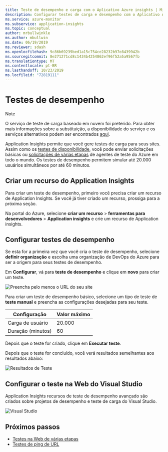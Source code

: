 ```yaml
---
title: Teste de desempenho e carga com o Aplicativo Azure insights | Microsoft Docs
description: Configurar testes de carga e desempenho com o Aplicativo Azure insights
ms.service: azure-monitor
ms.subservice: application-insights
ms.topic: conceptual
author: mrbullwinkle
ms.author: mbullwin
ms.date: 06/19/2019
ms.reviewer: sdash
ms.openlocfilehash: 9c86b69239bed1a15c754ce28232b97e8439942b
ms.sourcegitcommit: 8e271271cd8c1434b4254862ef96f52a5a9567fb
ms.translationtype: MT
ms.contentlocale: pt-BR
ms.lasthandoff: 10/23/2019
ms.locfileid: "72819111"
---
```

# <a name="performance-testing"></a>Testes de desempenho

> [!NOTE]
> O serviço de teste de carga baseado em nuvem foi preterido. Para obter mais informações sobre a substituição, a disponibilidade do serviço e os serviços alternativos podem ser encontrados [aqui](https://docs.microsoft.com/azure/devops/test/load-test/overview?view=azure-devops).

Application Insights permite que você gere testes de carga para seus sites. Assim como os [testes de disponibilidade](monitor-web-app-availability.md), você pode enviar solicitações básicas ou [solicitações de várias etapas](availability-multistep.md) de agentes de teste do Azure em todo o mundo. Os testes de desempenho permitem simular até 20.000 usuários simultâneos por até 60 minutos.

## <a name="create-an-application-insights-resource"></a>Criar um recurso do Application Insights

Para criar um teste de desempenho, primeiro você precisa criar um recurso de Application Insights. Se você já tiver criado um recurso, prossiga para a próxima seção.

Na portal do Azure, selecione **criar um recurso** > **ferramentas para desenvolvedores** > **Application insights** e crie um recurso de Application insights.

## <a name="configure-performance-testing"></a>Configurar testes de desempenho

Se esta for a primeira vez que você cria o teste de desempenho, selecione **definir organização** e escolha uma organização de DevOps do Azure para ser a origem para seus testes de desempenho.

Em **Configurar**, vá para **teste de desempenho** e clique em **novo** para criar um teste.

![Preencha pelo menos o URL do seu site](./media/performance-testing/new-performance-test.png)

Para criar um teste de desempenho básico, selecione um tipo de teste de **teste manual** e preencha as configurações desejadas para seu teste.

|Configuração| Valor máximo
|----------|------------|
| Carga de usuário | 20.000 |
| Duração (minutos)  | 60 |  

Depois que o teste for criado, clique em **Executar teste**.

Depois que o teste for concluído, você verá resultados semelhantes aos resultados abaixo:

![Resultados de Teste](./media/performance-testing/test-results.png)

## <a name="configure-visual-studio-web-test"></a>Configurar o teste na Web do Visual Studio

Application Insights recursos de teste de desempenho avançado são criados sobre projetos de desempenho e teste de carga do Visual Studio.

![Visual Studio ](./media/performance-testing/visual-studio-test.png)

## <a name="next-steps"></a>Próximos passos

* [Testes na Web de várias etapas](availability-multistep.md)
* [Testes de ping de URL](monitor-web-app-availability.md)
